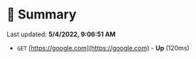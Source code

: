 # 📖 Summary
Last updated: **5/4/2022, 9:06:51 AM**

- `GET` [https://google.com](https://google.com) - **Up** (120ms)
